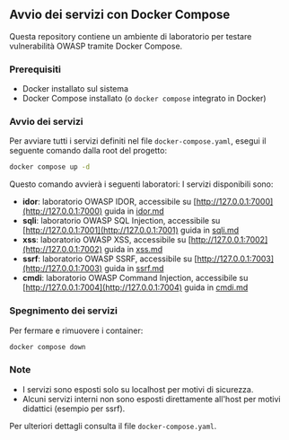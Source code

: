 ## Avvio dei servizi con Docker Compose

Questa repository contiene un ambiente di laboratorio per testare vulnerabilità OWASP tramite Docker Compose.

### Prerequisiti
- Docker installato sul sistema
- Docker Compose installato (o `docker compose` integrato in Docker)

### Avvio dei servizi
Per avviare tutti i servizi definiti nel file `docker-compose.yaml`, esegui il seguente comando dalla root del progetto:

```bash
docker compose up -d
```

Questo comando avvierà i seguenti laboratori:
I servizi disponibili sono:

- **idor**: laboratorio OWASP IDOR, accessibile su [http://127.0.0.1:7000](http://127.0.0.1:7000) guida in [idor.md](idor.md)
- **sqli**: laboratorio OWASP SQL Injection, accessibile su [http://127.0.0.1:7001](http://127.0.0.1:7001) guida in [sqli.md](sqli.md)
- **xss**: laboratorio OWASP XSS, accessibile su [http://127.0.0.1:7002](http://127.0.0.1:7002) guida in [xss.md](xss.md)
- **ssrf**: laboratorio OWASP SSRF, accessibile su [http://127.0.0.1:7003](http://127.0.0.1:7003) guida in [ssrf.md](ssrf.md)
- **cmdi**: laboratorio OWASP Command Injection, accessibile su [http://127.0.0.1:7004](http://127.0.0.1:7004) guida in [cmdi.md](cmdi.md)

### Spegnimento dei servizi
Per fermare e rimuovere i container:

```bash
docker compose down
```

### Note
- I servizi sono esposti solo su localhost per motivi di sicurezza.
- Alcuni servizi interni non sono esposti direttamente all'host per motivi didattici (esempio per ssrf).

Per ulteriori dettagli consulta il file `docker-compose.yaml`.
